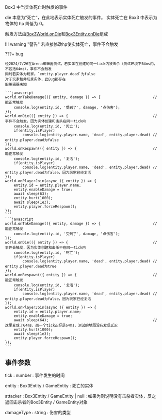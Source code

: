 Box3 中当实体死亡时触发的事件

die 本意为”死亡“，在此地表示实体死亡触发的事件。
实体死亡在 Box3 中表示为物体的 <property>hp</property> 降低为 0。

触发方法由[Box3World.onDie]()和[Box3Entity.onDie]()组成

!!! warning "警告"
    若直接修改<property>hp</property>使实体死亡，事件不会触发

???+ bug

    经2024/7/26在Arena编辑器测试，若实体在创建的同一tick内被击杀（测试环境下64ms内，不包括64ms），事件不会触发  
    同时若实体为玩家，`entity.player.dead`为false  
    对于玩家和非玩家实体，此Bug都存在  
    旧编辑器未知

    ```javascript
    world.onTakeDamage(({ entity, damage }) => {                        // 能正常触发
        console.log(entity.id, '受到了', damage, '点伤害');
    });
    world.onDie(({ entity }) => {                                       // 事件不会触发，因为实体创建和击杀在同一tick内
        console.log(entity.id, '死亡');
        if(entity.isPlayer)
            console.log(entity.player.name, 'dead', entity.player.dead) // entity.player.dead为false
    });
    world.onRespawn(({ entity }) => {                                   // 能正常触发
        console.log(entity.id, '复活');
        if(entity.isPlayer)
            console.log(entity.player.name, 'dead', entity.player.dead) // entity.player.dead为false，因为玩家已经复活
    });
    world.onPlayerJoin(async ({ entity }) => {
        entity.id = entity.player.name;
        entity.enableDamage = true;
        await sleep(63);
        entity.hurt(1000);
        await sleep(1e3);
        entity.player.forceRespawn();
    });
    ```
    ```javascript
    world.onTakeDamage(({ entity, damage }) => {                        // 能正常触发
        console.log(entity.id, '受到了', damage, '点伤害');
    });
    world.onDie(({ entity }) => {                                       // 事件会触发，因为实体创建和击杀不在同一tick内
        console.log(entity.id, '死亡');
        if(entity.isPlayer)
            console.log(entity.player.name, 'dead', entity.player.dead) // entity.player.dead为true
    });
    world.onRespawn(({ entity }) => {                                   // 能正常触发
        console.log(entity.id, '复活');
        if(entity.isPlayer)
            console.log(entity.player.name, 'dead', entity.player.dead) // entity.player.dead为false，因为玩家已经复活
    });
    world.onPlayerJoin(async ({ entity }) => {
        entity.id = entity.player.name;
        entity.enableDamage = true;
        await sleep(64);                                                // 这里变成了64ms，而一个tick正好是64ms，测试的地图没有发现延迟
        entity.hurt(1000);
        await sleep(1e3);
        entity.player.forceRespawn();
    });
    ```

## 事件参数

<property>tick</property> : <def>number</def>
: 事件发生的时间

<property>entity</property> : <def>Box3Entity</def> / <def>GameEntity</def>
: 死亡的实体

<property>attacker</property> : <def>Box3Entity</def> / <def>GameEntity</def> | <def>null</def>
: 如果为[](null)则说明没有击杀者实体，反之返回击杀者的<def>Box3Entity</def> / <def>GameEntity</def>对象

<property>damageType</property> : <def>string</def>
: 伤害的类型
